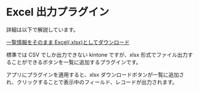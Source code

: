 # Excel 出力プラグイン

詳細は以下で解説しています。

[一覧情報をそのまま Excel(.xlsx)としてダウンロード](https://ribbit.work/blog/kintone-plugin-xlsx/)

標準では CSV でしか出力できない kintone ですが、xlsx 形式でファイル出力することができるボタンを一覧に追加するプラグインです。

アプリにプラグインを適用すると、xlsx ダウンロードボタンが一覧に追加され、クリックすることで表示中のフィールド、レコードが出力されます。
